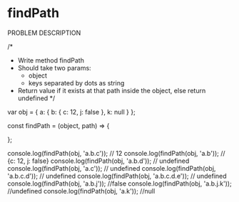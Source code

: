 # findPath

PROBLEM DESCRIPTION

/*
- Write method findPath
- Should take two params:
    - object
    - keys separated by dots as string
- Return value if it exists at that path inside the object, else return undefined
*/

var obj = {
    a: {
        b: {
            c: 12,
            j: false
        },
        k: null
    }
};

const findPath = (object, path) => {
    
};


console.log(findPath(obj, 'a.b.c')); // 12
console.log(findPath(obj, 'a.b')); // {c: 12, j: false}
console.log(findPath(obj, 'a.b.d')); // undefined
console.log(findPath(obj, 'a.c')); // undefined
console.log(findPath(obj, 'a.b.c.d')); // undefined
console.log(findPath(obj, 'a.b.c.d.e')); // undefined
console.log(findPath(obj, 'a.b.j')); //false
console.log(findPath(obj, 'a.b.j.k')); //undefined
console.log(findPath(obj, 'a.k')); //null
